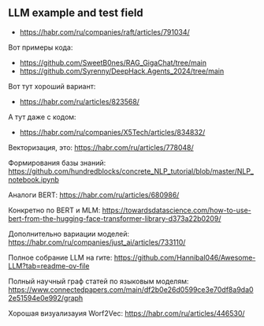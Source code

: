 ## LLM example and test field

- https://habr.com/ru/companies/raft/articles/791034/

Вот примеры кода:
- https://github.com/SweetB0nes/RAG_GigaChat/tree/main
- https://github.com/Syrenny/DeepHack.Agents_2024/tree/main

Вот тут хороший вариант:
- https://habr.com/ru/articles/823568/

А тут даже с кодом:
- https://habr.com/ru/companies/X5Tech/articles/834832/

Векторизация, это:
https://habr.com/ru/articles/778048/

Формирования базы знаний:
https://github.com/hundredblocks/concrete_NLP_tutorial/blob/master/NLP_notebook.ipynb

Аналоги BERT:
https://habr.com/ru/articles/680986/

Конкретно по BERT и MLM:
https://towardsdatascience.com/how-to-use-bert-from-the-hugging-face-transformer-library-d373a22b0209/

Дополнительно вариации моделей:
https://habr.com/ru/companies/just_ai/articles/733110/

Полное собрание LLM на гите:
https://github.com/Hannibal046/Awesome-LLM?tab=readme-ov-file

Полный научный граф статей по языковым моделям:
https://www.connectedpapers.com/main/df2b0e26d0599ce3e70df8a9da02e51594e0e992/graph

Хорошая визуализауия Worf2Vec:
https://habr.com/ru/articles/446530/